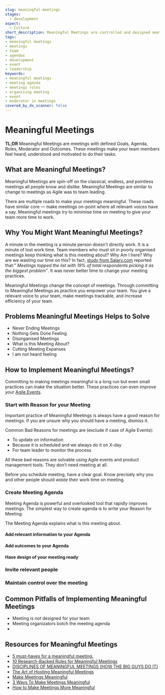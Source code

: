 ```yaml
---
slug: meaningful-meetings
stages:
  - development
aspect:
  - Culture
short_description: Meaningful Meetings are controlled and designed meetings with defined Goals, Agenda, Roles, Moderator and Outcomes. Meaningful Meetings are powerful team tools.
tags:
- meaningful meetings
- meetings
- team
- agendas
- development
- event
- leadership
keywords:
- meaningful meetings
- meeting agenda
- meetings roles
- organising meeting
- event
- moderator in meetings
covered_by_dx_scanner: false
---
```


# Meaningful Meetings
**TL;DR** Meaningful Meetings are meetings with defined Goals, Agenda, Roles, Moderator and Outcomes. These meetings make your team members feel heard, understood and motivated to do their tasks.

## What are Meaningful Meetings?
Meaningful Meetings are spin-off on the classical, endless, and pointless meetings all people know and dislike. Meaningful Meetings are similar to change to meetings as Agile was to team leading. 

There are multiple roads to make your meetings meaningful. These roads have similar core — make meetings on-point where all relevant voices have a say. Meaningful meetings try to minimise time on meeting to give your team more time to work. 

## Why You Might Want Meaningful Meetings?

A minute in the meeting is a minute person doesn’t directly work. It is a minute of lost work time. Team members who must sit in poorly organised meetings keep thinking what is this meeting about? Why Am I here? Why are we wasting our time on this? In fact, [study from Salary.com](https://www.salary.com/chronicles/2013-wasting-time-at-work-survey/) reported that:” _Meetings topped the list with 19% of total respondents picking it as the biggest problem”_. It was never better time to change your meeting practices.

Meaningful Meetings change the concept of meetings. Through committing to Meaningful Meetings as practice you empower your team. You give a relevant voice to your team, make meetings trackable, and increase efficiency of your team. 

## Problems Meaningful Meetings Helps to Solve

* Never Ending Meetings
* Nothing Gets Done Feeling
* Disorganised Meetings
* What is this Meeting About? 
* Cutting Meeting Expanses
* I am not heard feeling

## How to Implement Meaningful Meetings?

Committing to making meetings meaningful is a long run but even small practices can make the situation better. These practices can even improve your [Agile Events](https://developerexperience.io/practices/agile-events).

### Start with Reason for your Meeting

Important practice of Meaningful Meetings is always have a good reason for meetings. If you are unsure why you should have a meeting, dismiss it. 

Common Bad Reasons for meetings are (exclude if case of Agile Events):
- To update on information 
- Because it is scheduled and we always do it on X-day
- For team leader to monitor the process

All these bad reasons are solvable using Agile events and product management tools. They don’t need meeting at all.

Before you schedule meeting, have a clear goal. Know precisely why you and other people should _waste_ their work time on meeting.

### Create Meeting Agenda
Meeting Agenda is powerful and overlooked tool that rapidly improves meetings. The simplest way to create agenda is to write your Reason for Meeting. 

The Meeting Agenda explains what is this meeting about. 

#### Add relevant information to your Agenda
#### Add outcomes to your Agenda
#### Have design of your meeting ready

### Invite relevant people
### Maintain control over the meeting


## Common Pitfalls of Implementing Meaningful Meetings
- Meeting is not designed for your team
- Meeting organizators botch the meeting agenda
- 




## Resources for Meaningful Meetings
- [5 must-haves for a meaningful meeting.](https://b-buildingbusiness.com/blog/learn/meaningful-meeting/)
- [10 Research-Backed Rules for Meaningful Meetings](https://www.inc.com/jelise-keith/10-research-backed-rules-for-meaningful-meetings.html)
- [DISCIPLINES OF MEANINGFUL MEETINGS (HOW THE BIG GUYS DO IT)](https://www.cleverchecklist.com/blog/thoughts/disciplines-of-meaningful-meetings/)
- [The Art of Hosting Meaningful Meetings](https://seapointcenter.com/the-art-of-hosting-meaningful-meetings/)
- [Make Meetings Meaningful](https://www.quietrev.com/make-meetings-meaningful/)
- [3 Ways To Make Meetings Meaningful](https://www.forbes.com/sites/glennllopis/2018/03/05/3-ways-to-make-meetings-meaningful/#303b6da3c1a4)
- [How to Make Meetings More Meaningful](https://www.entrepreneur.com/article/341324)